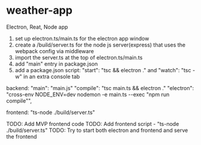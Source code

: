 # weather-app

Electron, Reat, Node app

1. set up electron.ts/main.ts for the electron app window
2. create a /build/server.ts for the node js server(express) that uses the webpack config via middleware
3. import the server.ts at the top of electron.ts/main.ts
4. add "main" entry in package.json
5. add a package.json script: "start": "tsc && electron ." and "watch": "tsc -w" in an extra console tab

backend:
"main": "main.js"
"compile": "tsc main.ts && electron ."
"electron": "cross-env NODE_ENV=dev nodemon -e main.ts --exec \"npm run compile\"",

frontend:
"ts-node ./build/server.ts"


TODO: Add MVP frontend code
TODO: Add frontend script - "ts-node ./build/server.ts"
TODO: Try to start both electron and frontend and serve the frontend
